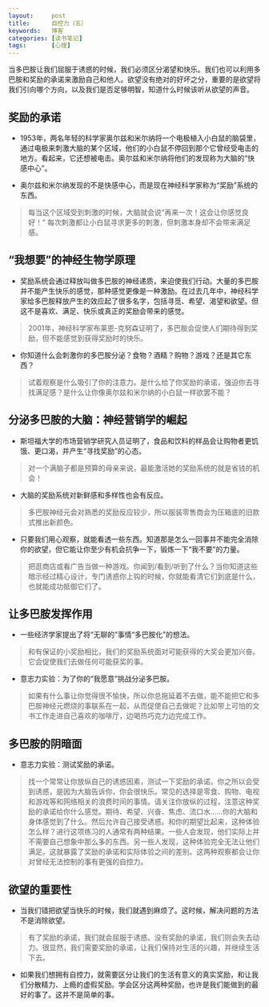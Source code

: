 ```yaml
---
layout:     post
title:      自控力（五）
keywords:   博客
categories: [读书笔记]
tags:	    [心理]
---
```

当多巴胺让我们屈服于诱惑的时候，我们必须区分渴望和快乐。我们也可以利用多巴胺和奖励的承诺来激励自己和他人。欲望没有绝对的好坏之分，重要的是欲望将我们引向哪个方向，以及我们是否足够明智，知道什么时候该听从欲望的声音。

## 奖励的承诺

* 1953年，两名年轻的科学家奥尔兹和米尔纳将一个电极植入小白鼠的脑袋里，通过电极来刺激大脑的某个区域，他们的小白鼠不停回到那个它曾经受电击的地方。看起来，它还想被电击。奥尔兹和米尔纳将他们的发现称为大脑的“快感中心”。

* 奥尔兹和米尔纳发现的不是快感中心，而是现在神经科学家称为“奖励”系统的东西。
 > 每当这个区域受到刺激的时候，大脑就会说“再来一次！这会让你感觉良好！” 每次刺激都让小白鼠寻求更多的刺激，但刺激本身却不会带来满足感。


## “我想要”的神经生物学原理

* 奖励系统会通过释放叫做多巴胺的神经递质，来迫使我们行动。大量的多巴胺并不能产生快乐的感觉，那种感觉更像是一种激励。在过去几年中，神经科学家给多巴胺释放产生的效应起了很多名字，包括寻觅、希望、渴望和欲望。但这不是喜欢、满足、快乐或真正的奖励会带来的感觉。
 > 2001年，神经科学家布莱恩-克努森证明了，多巴胺会促使人们期待得到奖励，但不能感觉到获得奖励时的快乐。

* 你知道什么会刺激你的多巴胺分泌？食物？酒精？购物？游戏？还是其它东西？
 > 试着观察是什么吸引了你的注意力。是什么给了你奖励的承诺，强迫你去寻找满足感？是什么让你像奥尔兹和米尔纳的小白鼠一样欲罢不能？

## 分泌多巴胺的大脑：神经营销学的崛起

* 斯坦福大学的市场营销学研究人员证明了，食品和饮料的样品会让购物者更饥饿、更口渴，并产生“寻找奖励”的心态。
 > 对一个满脑子都是预算的母亲来说，最能激活她的奖励系统的就是省钱的机会！

* 大脑的奖励系统对新鲜感和多样性也会有反应。
 > 多巴胺神经元会对熟悉的奖励反应较少，所以服装零售商会为压箱底的旧款式推出新颜色。
 
 
* 只要我们用心观察，就能看透一些东西。知道那是怎么一回事并不能完全消除你的欲望，但它能让你至少有机会抗争一下，锻炼一下“我不要”的力量。
 > 把逛商店或看广告当做一种游戏。你闻到/看到/听到了什么？当你知道这些暗示经过精心设计，专门诱惑你上钩的时候，你就能看清它们到底是什么，也就能成功抵御它们了。


## 让多巴胺发挥作用

* 一些经济学家提出了将“无聊的”事情“多巴胺化”的想法。
 > 和有保证的小奖励相比，我们的奖励系统面对可能获得的大奖会更加兴奋。它会促使我们去做任何可能获奖的事。


* 意志力实验：为了你的“我愿意”挑战分泌多巴胺。
 > 如果有什么事让你觉得很不愉快，所以你总拖延着不去做，能不能把它和多巴胺神经元燃烧的事联系在一起，从而促使自己去做呢？比如带上可怕的文书工作走进自己喜欢的咖啡厅，边喝热巧克力边完成工作。
 
## 多巴胺的阴暗面

* 意志力实验：测试奖励的承诺。
 > 找一个常常让你放纵自己的诱惑因素，测试一下奖励的承诺。你之所以会受到诱惑，是因为大脑告诉你，你会很快乐。常见的选择是零食、购物、电视和游戏等和网络相关的浪费时间的事情。请关注你放纵的过程，注意这种奖励的承诺给你什么感觉。期待、希望、兴奋、焦虑、流口水......你的大脑和身体感觉到了什么。然后允许自己接受诱惑。和你的期望比起来，这种体验怎么样？进行这项练习的人通常有两种结果。一些人会发现，他们实际上并不需要自己想象中那么多的东西。另一些人发现，这种体验完全无法让他们满足。这就暴露了奖励的承诺和实际体验之间的差别。这两种观察都会让你对曾经无法控制的事有更强的自控力。
 
## 欲望的重要性

* 当我们错把欲望当快乐的时候，我们就遇到麻烦了。这时候，解决问题的方法不是消除欲望。
 > 有了奖励的承诺，我们就会屈服于诱惑。没有奖励的承诺，我们则会失去动力。很显然，我们需要奖励的承诺，让我们保持对生活的兴趣，并继续生活下去。
 
* 如果我们想拥有自控力，就需要区分让我们的生活有意义的真实奖励，和让我们分散精力、上瘾的虚假奖励。学会区分这两种奖励，也许是我们能做到的最好的事了。这并不是简单的事。


